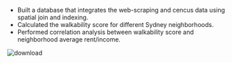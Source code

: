 - Built a database that integrates the web-scraping and cencus data using spatial join and indexing.
- Calculated the walkability score for different Sydney neighborhoods.
- Performed correlation analysis between walkability score and neighborhood average rent/income.


![download](https://user-images.githubusercontent.com/46860162/60764081-33d35480-a0c5-11e9-9c0a-7a815e6bb5f2.jpg)
